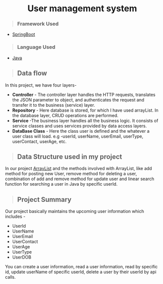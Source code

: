 <h1 align="center"> User management system</h1>

>### Framework Used 
* [SpringBoot](javatpoint.com/spring-boot-tutorial)

>### Language Used
* [Java](https://www.java.com/en/download/help/whatis_java.html)
>## Data flow
In this project, we have four layers-
* **Controller** - The controller layer handles the HTTP requests, translates the JSON parameter to object, and authenticates the request and transfer it to the business (service) layer.
* **Repository** - Here database is stored, for which I have used arrayList. In the database layer, CRUD operations are performed.
* **Service** -The business layer handles all the business logic. It consists of service classes and uses services provided by data access layers.
* **DataBase Class** - Here the class user is defined and the whatever a user class will load. e.g -userId, userName, userEmail, userType, userContact, userAge, etc.

>## Data Structure used in my project
In our project [ArrayList](https://www.geeksforgeeks.org/internal-working-of-arraylist-in-java/) and the methods involved with ArrayList, like add method for posting new User, remove method for deleting a user, combination of add and remove method for update user and linear search function for searching a user in Java by specific userId.
>## Project Summary
Our project basically maintains the upcoming user information which includes -
* UserId
* UserName
* UserEmail
* UserContact
* UserAge
* UserType
* UserDOB

You can create a user information, read a user information, read by specific id, update userName of specific userId, delete a user by their userId by api calls.
